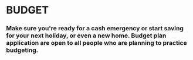 # BUDGET
### Make sure you're ready for a cash emergency or start saving for your next holiday, or even a new home. Budget plan application are open to all people who are planning to practice budgeting.
